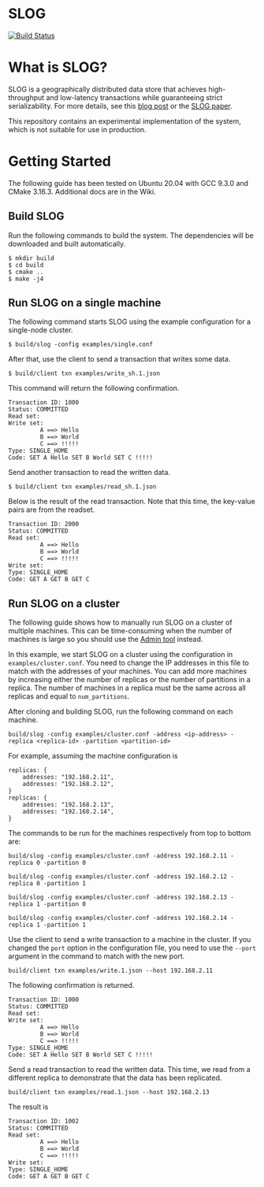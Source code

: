 # SLOG

[![Build Status](https://travis-ci.com/ctring/SLOG.svg?branch=master)](https://travis-ci.com/ctring/SLOG)

# What is SLOG?

SLOG is a geographically distributed data store that achieves high-throughput and low-latency transactions while guaranteeing strict serializability. 
For more details, see this [blog post](http://dbmsmusings.blogspot.com/2019/10/introducing-slog-cheating-low-latency.html) or the [SLOG paper](http://www.vldb.org/pvldb/vol12/p1747-ren.pdf).

This repository contains an experimental implementation of the system, which is not suitable for use in production.

# Getting Started 

The following guide has been tested on Ubuntu 20.04 with GCC 9.3.0 and CMake 3.16.3. Additional docs are in the Wiki.

## Build SLOG

Run the following commands to build the system. The dependencies will be downloaded and built automatically.

```
$ mkdir build
$ cd build
$ cmake ..
$ make -j4
```

## Run SLOG on a single machine

The following command starts SLOG using the example configuration for a single-node cluster.
```
$ build/slog -config examples/single.conf
```

After that, use the client to send a transaction that writes some data.
```
$ build/client txn examples/write_sh.1.json
```
This command will return the following confirmation.
```
Transaction ID: 1000
Status: COMMITTED
Read set:
Write set:
         A ==> Hello
         B ==> World
         C ==> !!!!!
Type: SINGLE_HOME
Code: SET A Hello SET B World SET C !!!!!
```

Send another transaction to read the written data.
```
$ build/client txn examples/read_sh.1.json
```
Below is the result of the read transaction. Note that this time, the key-value pairs are from the readset.
```
Transaction ID: 2000
Status: COMMITTED
Read set:
         A ==> Hello
         B ==> World
         C ==> !!!!!
Write set:
Type: SINGLE_HOME
Code: GET A GET B GET C
```


## Run SLOG on a cluster

The following guide shows how to manually run SLOG on a cluster of multiple machines. This can be time-consuming when the number of machines is large so you should use the [Admin tool](https://github.com/ctring/SLOG/wiki/Using-the-Admin-tool) instead.

In this example, we start SLOG on a cluster using the configuration in `examples/cluster.conf`. You need to change the IP addresses in this file to match with the addresses of your machines. You can add more machines by increasing either the number of replicas or the number of partitions in a replica. The number of machines in a replica must be the same across all replicas and equal to `num_partitions`.

After cloning and building SLOG, run the following command on each machine.
```
build/slog -config examples/cluster.conf -address <ip-address> -replica <replica-id> -partition <partition-id>
```

For example, assuming the machine configuration is
```
replicas: {
    addresses: "192.168.2.11",
    addresses: "192.168.2.12",
}
replicas: {
    addresses: "192.168.2.13",
    addresses: "192.168.2.14",
}
```

The commands to be run for the machines respectively from top to bottom are:
```
build/slog -config examples/cluster.conf -address 192.168.2.11 -replica 0 -partition 0
``` 

```
build/slog -config examples/cluster.conf -address 192.168.2.12 -replica 0 -partition 1
``` 

```
build/slog -config examples/cluster.conf -address 192.168.2.13 -replica 1 -partition 0
``` 

```
build/slog -config examples/cluster.conf -address 192.168.2.14 -replica 1 -partition 1
```

Use the client to send a write transaction to a machine in the cluster. If you changed the `port` option in the configuration file, you need to use the `--port` argument in the command to match with the new port.
```
build/client txn examples/write.1.json --host 192.168.2.11
```

The following confirmation is returned.

```
Transaction ID: 1000
Status: COMMITTED
Read set:
Write set:
         A ==> Hello
         B ==> World
         C ==> !!!!!
Type: SINGLE_HOME
Code: SET A Hello SET B World SET C !!!!!
```

Send a read transaction to read the written data. This time, we read from a different replica to demonstrate that the data has been replicated.
```
build/client txn examples/read.1.json --host 192.168.2.13
```
The result is
```
Transaction ID: 1002
Status: COMMITTED
Read set:
         A ==> Hello
         B ==> World
         C ==> !!!!!
Write set:
Type: SINGLE_HOME
Code: GET A GET B GET C
```
